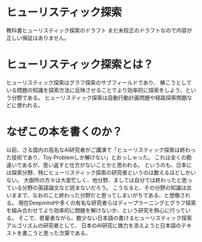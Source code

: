 # ヒューリスティック探索
教科書ヒューリスティック探索のドラフト
まだ未校正のドラフトなので内容が正しい保証はありません。

# ヒューリスティック探索とは？
ヒューリスティック探索はグラフ探索のサブフィールドであり、
解こうとしている問題の知識を探索方法に反映させることでより効率的に探索をしよう、という分野である。
ヒューリスティック探索は自動行動計画問題や経路探索問題などに使われる。

# なぜこの本を書くのか？
以前、さる国内の高名なAI研究者がご講演で「ヒューリスティック探索は終わった技術であり、Toy Problemしか解けない」とおっしゃった。
これは全くの勘違いであるが、思い返すと仕方がないことかと思われる。
というのも、日本には探索分野、特にヒューリスティック探索の研究者というのは数えるほどしかいない。
大御所の方々は大変忙しく、他分野、ましては自分では終わったと思っている分野の英語論文など読まないだろう。
こうなると、その分野の知識は古いままで、なおのこと終わった分野だと思ってしまいがちである、と想像される。
現在Deepmindや多くの有名な研究者らはディープラーニングとグラフ探索を組み合わせてより効率的に問題を解けないか、という研究を熱心に行っている。
そこで、若輩者ながら、数少ない日本語の書けるヒューリスティック探索アルゴリズムの研究者として、
日本のAI研究に微力を添えようと日本語のテキストを書こうと思った次第である。
